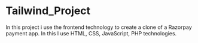 # Tailwind_Project
In this project i use the frontend technology to create a clone of a Razorpay payment app.
In this I use HTML, CSS, JavaScript, PHP technologies.
